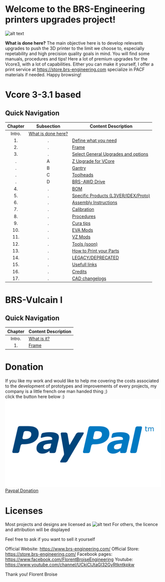 
# Welcome to the BRS-Engineering printers upgrades project!
![alt text](/image/logo2.png)

**What is done here?**  The main objective here is to develop relevants upgrades to push the 3D printer to the limit we choose to, especially repetability and high precision quality goals in mind. You will find some manuals, procedures and tips!
Here a lot of premium upgrades for the Vcore3, with a lot of capabilities. Either you can make it yourself, I offer a print service at https://store.brs-engineering.com specialize in PACF materials if needed. Happy browsing!

# Vcore 3-3.1 based
## Quick Navigation

Chapter|Subsection|Content Description
  :---: |:---: |-------------------
Intro.|[What is done here?](/intro.md)
1.|.|[Define what you need](/defineneeds.md)
2.|.|[Frame](/frame.md)
3.|.|[Select General Upgrades and options](/componentselection.md)
.| A |[Z Upgrade for VCore](/Z_Upgrade.md)
.| B |[Gantry](/Gantry.md)
.| C |[Toolheads](/Toolheads.md)
.| D |[BRS-AWD Drive](/awd_drive.md)
4.|.|[BOM](/purchased.md)
5.|.|[Specific Products (L3VER/IDEX/Proto)](/products.md)
6.|.|[Assembly Instructions](/assembly.md)
7.|.|[Calibration](/calibration.md)
8.|.|[Procedures](/procedures.md)
9.|.|[Cura tips](/software.md)
10.|.|[EVA Mods](/evamods.md)
11.|.|[VZ Mods](/vzmods.md)
12.|.|[Tools (soon)](/tools.md)
13.|.|[How to Print your Parts](/howtoprint.md)
14.|.|[LEGACY/DEPRECATED](/deprecated.md)
15.|.|[Usefull links](/links.md)
16.|.|[Credits](/credits.md)
17.|.|[CAD changelogs](/changelogs.md)

# BRS-Vulcain I
## Quick Navigation

Chapter|Content Description
 :---: |-------------------
Intro.|[What is it?](/intro1.md)
1.|[Frame](/frame.md)

# Donation

If you like my work and would like to help me covering the costs associated to the development of prototypes and improvements of every projects, my company is a little french one man handed thing ;) <br>
click the button here below :)
![alt text](/image/paypal.png)
[Paypal Donation](https://www.paypal.com/donate/?hosted_button_id=VEMAB3WH74FW2)


# Licenses

Most projects and designs are licensed as
![alt text](/image/licenses.png)
For others, the licence and attribution will be displayed

Feel free to ask if you want to sell it yourself

Official Website: https://www.brs-engineering.com/
Official Store: https://store.brs-engineering.com/
Facebook pages: https://www.facebook.com/FlorentBroiseEngineering
Youtube: https://www.youtube.com/channel/UCkiClJtaGl32GyRtkntkpkw

Thank you!
Florent Broise
